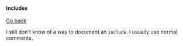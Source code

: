 #### Includes

[Go back](../c.md)

I still don't know of a way to document an ``include``.
I usually use normal comments.